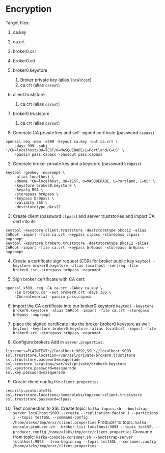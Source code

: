# Encryption

Target files:
1. ca.key
2. ca.crt
3. broker0.csr
4. broker0.crt
5. broker0.keystore
	1. Broker private key (alias `localhost`)
	2. ca.crt (alias `caroot`)
4. client.truststore
	1. ca.crt (alias `caroot`) 
5. broker0.truststore
	1. ca.crt (alias `caroot`)  

1. Generate CA private key and self-signed cerificate (password `capass`)
```
openssl req -new -x509 -keyout ca.key -out ca.crt \
    -days 999 -subj '/CN=localhost/OU=TEST/O=MASQUERADE/L=Portland/C=US' \
    -passin pass:capass -passout pass:capass
```

2. Generate broker private key and a keystore (password `br0pass`)
```
keytool -genkey -noprompt \
    -alias localhost \
    -dname "CN=localhost, OU=TEST, O=MASQUERADE, L=Portland, C=US" \
    -keystore broker0.keystore \
    -keyalg RSA \
    -storepass br0pass \
    -keypass br0pass \
    -validity 365 \
    -deststoretype pkcs12
```

3. Create client (password `clpass`) and server truststories and import CA cert into its
```
keytool -keystore client.truststore -deststoretype pkcs12 -alias CARoot -import -file ca.crt -keypass clpass -storepass clpass -noprompt
keytool -keystore broker0.truststore -deststoretype pkcs12 -alias CARoot -import -file ca.crt -keypass br0pass -storepass br0pass -noprompt
```

4. Create a certificate sign request (CSR) for broker public key
`keytool -keystore broker0.keystore -alias localhost -certreq -file broker0.csr -storepass br0pass -noprompt`

5. Sign broker certificate with CA cert:
```
openssl x509 -req -CA ca.crt -CAkey ca.key \
	-in broker0.csr -out broker0.crt -days 365 \
	-CAcreateserial -passin pass:capass
```

6. import the CA certificate into our broker0 keystore
`keytool -keystore broker0.keystore -alias CARoot -import -file ca.crt -storepass br0pass -noprompt`

7. place the signed certificate into the broker broker0 keystore as well
`keytool -keystore broker0.keystore -alias localhost -import -file broker0.crt -storepass br0pass -noprompt`

8. Configure brokers
Add in `server.properties`:
```
listeners=PLAINTEXT://localhost:9092,SSL://localhost:9093
ssl.truststore.location=/var/ssl/private/broker0.truststore
ssl.truststore.password=masquerade
ssl.keystore.location=/var/ssl/private/broker0.keystore
ssl.keystore.password=masquerade
ssl.key.password=masquerade
```

9. Create client config file `client.properties`
```
security.protocol=SSL
ssl.truststore.location=/home/aleks/tmp/encr/client.truststore
ssl.truststore.password=clpass
```

10. Test connection to SSL
Create topic:
`kafka-topics.sh --bootstrap-server localhost:9093 --create --replication-factor 1 --partitions 1 --topic testSSL --command-config /home/aleks/tmp/encr/client.properties`
Producer to topic:
`kafka-console-producer.sh --broker-list localhost:9093 --topic testSSL --producer.config /home/aleks/tmp/encr/client.properties`
Consume from topic:
`kafka-console-consumer.sh --bootstrap-server localhost:9093 --from-beginning --topic testSSL --consumer.config /home/aleks/tmp/encr/client.properties`
